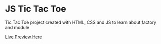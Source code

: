 # JS Tic Tac Toe

Tic Tac Toe project created with HTML, CSS and JS to learn about factory and module

[Live Preview Here](https://vinhbt241.github.io/odin-js-tictactoe/)
